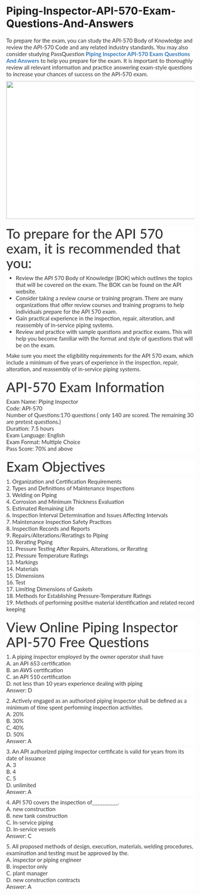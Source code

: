 # Piping-Inspector-API-570-Exam-Questions-And-Answers
<p>
	<span style="font-size:12px;font-weight:normal;">
	<p style="box-sizing:border-box;margin-top:0px;margin-bottom:10px;color:#333333;font-family:Lato;font-size:15px;white-space:normal;background-color:#FFFFFF;">
		To prepare for the exam, you can study the API-570 Body of Knowledge and review the API-570 Code and any related industry standards. You may also consider studying PassQuestion&nbsp;<span style="box-sizing:border-box;font-weight:700;"><a href="https://www.passquestion.com/api-570.html" style="box-sizing:border-box;background-color:transparent;color:#337AB7;text-decoration-line:none;">Piping Inspector API-570 Exam Questions And Answers</a></span>&nbsp;to help you prepare for the exam. It is important to thoroughly review all relevant information and practice answering exam-style questions to increase your chances of success on the API-570 exam.
	</p>
	<p style="box-sizing:border-box;margin-top:0px;margin-bottom:10px;color:#333333;font-family:Lato;font-size:15px;white-space:normal;background-color:#FFFFFF;">
		<img alt="" src="https://www.passquestion.com/uploads/pqcom/images/20221222/b72a8d9d6e29c60d9cb17bf0b6373175.png" style="box-sizing:border-box;vertical-align:middle;max-width:100%;height:369px;width:600px;" />
	</p>
	<h1 style="box-sizing:border-box;margin:20px 0px 10px;font-size:36px;font-family:Lato;font-weight:500;line-height:1.1;color:#333333;white-space:normal;background-color:#FFFFFF;">
		To prepare for the API 570 exam, it is recommended that you:
	</h1>
	<ul style="box-sizing:border-box;margin-top:0px;margin-bottom:10px;color:#333333;font-family:Lato;font-size:15px;white-space:normal;background-color:#FFFFFF;">
		<li style="box-sizing:border-box;">
			Review the API 570 Body of Knowledge (BOK) which outlines the topics that will be covered on the exam. The BOK can be found on the API website.
		</li>
		<li style="box-sizing:border-box;">
			Consider taking a review course or training program. There are many organizations that offer review courses and training programs to help individuals prepare for the API 570 exam.
		</li>
		<li style="box-sizing:border-box;">
			Gain practical experience in the inspection, repair, alteration, and reassembly of in-service piping systems.
		</li>
		<li style="box-sizing:border-box;">
			Review and practice with sample questions and practice exams. This will help you become familiar with the format and style of questions that will be on the exam.
		</li>
	</ul>
	<p style="box-sizing:border-box;margin-top:0px;margin-bottom:10px;color:#333333;font-family:Lato;font-size:15px;white-space:normal;background-color:#FFFFFF;">
		Make sure you meet the eligibility requirements for the API 570 exam, which include a minimum of five years of experience in the inspection, repair, alteration, and reassembly of in-service piping systems.
	</p>
	<h1 style="box-sizing:border-box;margin:20px 0px 10px;font-size:36px;font-family:Lato;font-weight:500;line-height:1.1;color:#333333;white-space:normal;background-color:#FFFFFF;">
		API-570 Exam Information
	</h1>
	<p style="box-sizing:border-box;margin-top:0px;margin-bottom:10px;color:#333333;font-family:Lato;font-size:15px;white-space:normal;background-color:#FFFFFF;">
		Exam Name: Piping Inspector&nbsp;&nbsp; &nbsp;<br style="box-sizing:border-box;" />
Code: API-570<br style="box-sizing:border-box;" />
Number of Questions:170 questions ( only 140 are scored. The remaining 30 are pretest questions.)<br style="box-sizing:border-box;" />
Duration: 7.5 hours<br style="box-sizing:border-box;" />
Exam Language: English&nbsp;&nbsp; &nbsp;<br style="box-sizing:border-box;" />
Exam Format: Multiple Choice<br style="box-sizing:border-box;" />
Pass Score: 70% and above
	</p>
	<h1 style="box-sizing:border-box;margin:20px 0px 10px;font-size:36px;font-family:Lato;font-weight:500;line-height:1.1;color:#333333;white-space:normal;background-color:#FFFFFF;">
		Exam Objectives
	</h1>
	<p style="box-sizing:border-box;margin-top:0px;margin-bottom:10px;color:#333333;font-family:Lato;font-size:15px;white-space:normal;background-color:#FFFFFF;">
		1. Organization and Certification Requirements&nbsp;<br style="box-sizing:border-box;" />
2. Types and Definitions of Maintenance Inspections<br style="box-sizing:border-box;" />
3. Welding on Piping&nbsp;<br style="box-sizing:border-box;" />
4. Corrosion and Minimum Thickness Evaluation<br style="box-sizing:border-box;" />
5. Estimated Remaining Life<br style="box-sizing:border-box;" />
6. Inspection Interval Determination and Issues Affecting Intervals<br style="box-sizing:border-box;" />
7. Maintenance Inspection Safety Practices&nbsp;<br style="box-sizing:border-box;" />
8. Inspection Records and Reports<br style="box-sizing:border-box;" />
9. Repairs/Alterations/Reratings to Piping<br style="box-sizing:border-box;" />
10. Rerating Piping<br style="box-sizing:border-box;" />
11. Pressure Testing After Repairs, Alterations, or Rerating&nbsp;<br style="box-sizing:border-box;" />
12. Pressure Temperature Ratings&nbsp;<br style="box-sizing:border-box;" />
13. Markings&nbsp;<br style="box-sizing:border-box;" />
14. Materials&nbsp;<br style="box-sizing:border-box;" />
15. Dimensions&nbsp;<br style="box-sizing:border-box;" />
16. Test&nbsp;<br style="box-sizing:border-box;" />
17. Limiting Dimensions of Gaskets&nbsp;<br style="box-sizing:border-box;" />
18. Methods for Establishing Pressure-Temperature Ratings&nbsp;<br style="box-sizing:border-box;" />
19. Methods of performing positive material identification and related record keeping
	</p>
	<h1 style="box-sizing:border-box;margin:20px 0px 10px;font-size:36px;font-family:Lato;font-weight:500;line-height:1.1;color:#333333;white-space:normal;background-color:#FFFFFF;">
		View Online Piping Inspector API-570 Free Questions
	</h1>
	<p style="box-sizing:border-box;margin-top:0px;margin-bottom:10px;color:#333333;font-family:Lato;font-size:15px;white-space:normal;background-color:#FFFFFF;">
		1. A piping inspector employed by the owner operator shall have<br style="box-sizing:border-box;" />
A. an API 653 certification<br style="box-sizing:border-box;" />
B. an AWS certification<br style="box-sizing:border-box;" />
C. an API 510 certification<br style="box-sizing:border-box;" />
D. not less than 10 years experience dealing with piping<br style="box-sizing:border-box;" />
Answer: D
	</p>
	<p style="box-sizing:border-box;margin-top:0px;margin-bottom:10px;color:#333333;font-family:Lato;font-size:15px;white-space:normal;background-color:#FFFFFF;">
		2. Actively engaged as an authorized piping inspector shall be defined as a minimum of time spent performing inspection activities.<br style="box-sizing:border-box;" />
A. 20%<br style="box-sizing:border-box;" />
B. 30%<br style="box-sizing:border-box;" />
C. 40%<br style="box-sizing:border-box;" />
D. 50%<br style="box-sizing:border-box;" />
Answer: A
	</p>
	<p style="box-sizing:border-box;margin-top:0px;margin-bottom:10px;color:#333333;font-family:Lato;font-size:15px;white-space:normal;background-color:#FFFFFF;">
		3. An API authorized piping inspector certificate is valid for years from its date of issuance<br style="box-sizing:border-box;" />
A. 3<br style="box-sizing:border-box;" />
B. 4<br style="box-sizing:border-box;" />
C. 5<br style="box-sizing:border-box;" />
D. unlimited<br style="box-sizing:border-box;" />
Answer: A
	</p>
	<p style="box-sizing:border-box;margin-top:0px;margin-bottom:10px;color:#333333;font-family:Lato;font-size:15px;white-space:normal;background-color:#FFFFFF;">
		4. API 570 covers the inspection of__________.<br style="box-sizing:border-box;" />
A. new construction<br style="box-sizing:border-box;" />
B. new tank construction<br style="box-sizing:border-box;" />
C. In-service piping<br style="box-sizing:border-box;" />
D. In-service vessels<br style="box-sizing:border-box;" />
Answer: C
	</p>
	<p style="box-sizing:border-box;margin-top:0px;margin-bottom:10px;color:#333333;font-family:Lato;font-size:15px;white-space:normal;background-color:#FFFFFF;">
		5. All proposed methods of design, execution, materials, welding procedures, examination and testing must be approved by the.<br style="box-sizing:border-box;" />
A. inspector or piping engineer<br style="box-sizing:border-box;" />
B. inspector only<br style="box-sizing:border-box;" />
C. plant manager<br style="box-sizing:border-box;" />
D. new construction contracts<br style="box-sizing:border-box;" />
Answer: A
	</p>
</span>
</p>
<p>
	<br />
</p>
